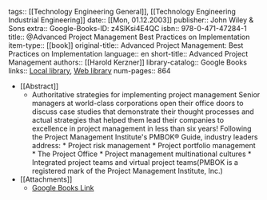 tags:: [[Technology Engineering General]], [[Technology Engineering Industrial Engineering]]
date:: [[Mon, 01.12.2003]]
publisher:: John Wiley & Sons
extra:: Google-Books-ID: z4SlKsi4E4QC
isbn:: 978-0-471-47284-1
title:: @Advanced Project Management Best Practices on Implementation
item-type:: [[book]]
original-title:: Advanced Project Management: Best Practices on Implementation
language:: en
short-title:: Advanced Project Management
authors:: [[Harold Kerzner]]
library-catalog:: Google Books
links:: [Local library](zotero://select/library/items/B2HRG9Z5), [Web library](https://www.zotero.org/users/6520516/items/B2HRG9Z5)
num-pages:: 864

- [[Abstract]]
	- Authoritative strategies for implementing project management Senior managers at world-class corporations open their office doors to discuss case studies that demonstrate their thought processes and actual strategies that helped them lead their companies to excellence in project management in less than six years! Following the Project Management Institute's PMBOK® Guide, industry leaders address: * Project risk management * Project portfolio management * The Project Office * Project management multinational cultures * Integrated project teams and virtual project teams(PMBOK is a registered mark of the Project Management Institute, Inc.)
- [[Attachments]]
	- [Google Books Link](https://books.google.ru/books?id=z4SlKsi4E4QC)